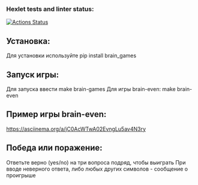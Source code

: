 ### Hexlet tests and linter status:
[![Actions Status](https://github.com/NikLuki/python-project-49/actions/workflows/hexlet-check.yml/badge.svg)](https://github.com/NikLuki/python-project-49/actions)

## Установка:
Для установки используйте
pip install brain_games

## Запуск игры:
Для запуска ввести
make brain-games
Для игры brain-even:
make brain-even

## Пример игры brain-even:
https://asciinema.org/a/jC0AcWTwA02EvngLu5av4N3ry

## Победа или поражение:
Ответьте верно (yes/no) на три вопроса подряд, чтобы выиграть
При вводе неверного ответа, либо любых других символов - сообщение о проигрыше



